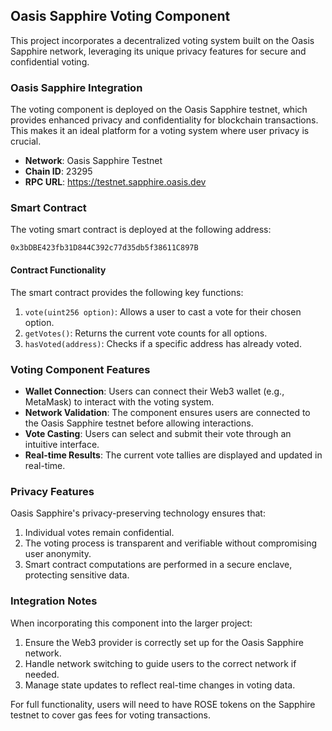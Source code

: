 ## Oasis Sapphire Voting Component

This project incorporates a decentralized voting system built on the Oasis Sapphire network, leveraging its unique privacy features for secure and confidential voting.

### Oasis Sapphire Integration

The voting component is deployed on the Oasis Sapphire testnet, which provides enhanced privacy and confidentiality for blockchain transactions. This makes it an ideal platform for a voting system where user privacy is crucial.

- **Network**: Oasis Sapphire Testnet
- **Chain ID**: 23295
- **RPC URL**: https://testnet.sapphire.oasis.dev

### Smart Contract

The voting smart contract is deployed at the following address:

```
0x3bDBE423fb31D844C392c77d35db5f38611C897B
```

#### Contract Functionality

The smart contract provides the following key functions:

1. `vote(uint256 option)`: Allows a user to cast a vote for their chosen option.
2. `getVotes()`: Returns the current vote counts for all options.
3. `hasVoted(address)`: Checks if a specific address has already voted.

### Voting Component Features

- **Wallet Connection**: Users can connect their Web3 wallet (e.g., MetaMask) to interact with the voting system.
- **Network Validation**: The component ensures users are connected to the Oasis Sapphire testnet before allowing interactions.
- **Vote Casting**: Users can select and submit their vote through an intuitive interface.
- **Real-time Results**: The current vote tallies are displayed and updated in real-time.

### Privacy Features

Oasis Sapphire's privacy-preserving technology ensures that:

1. Individual votes remain confidential.
2. The voting process is transparent and verifiable without compromising user anonymity.
3. Smart contract computations are performed in a secure enclave, protecting sensitive data.

### Integration Notes

When incorporating this component into the larger project:

1. Ensure the Web3 provider is correctly set up for the Oasis Sapphire network.
2. Handle network switching to guide users to the correct network if needed.
3. Manage state updates to reflect real-time changes in voting data.

For full functionality, users will need to have ROSE tokens on the Sapphire testnet to cover gas fees for voting transactions.